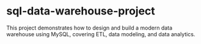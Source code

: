 # sql-data-warehouse-project
This project demonstrates how to design and build a modern data warehouse using MySQL, covering ETL, data modeling, and data analytics.
